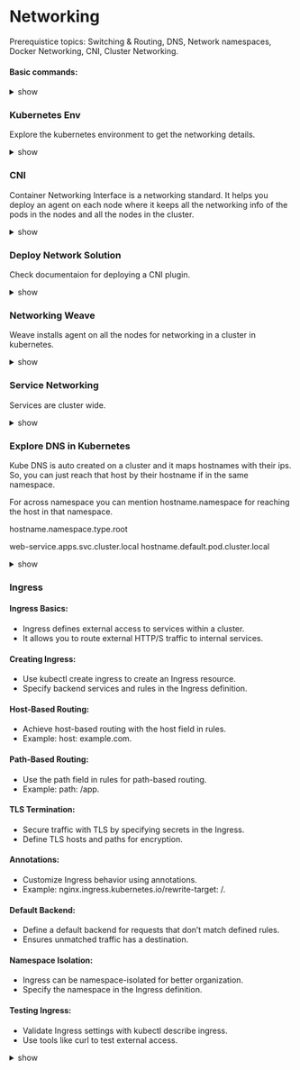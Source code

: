# Networking

Prerequistice topics: Switching & Routing, DNS, Network namespaces, Docker Networking, CNI, Cluster Networking.

#### Basic commands:
<details><summary>show</summary>
<p>
  
```bash

ip link
ip addr
ip addr add 192.168.1.10/24 dev eth0
ip route
ip route add 192.168.1.0/24 via 192.168.2.1
route
cat /proc/sys/net/ipv4/ip_forward

cat >> /etc/hosts
cat >> /etc/hosts
cat /etc/resolv.conf
cat /etc/nsswitch.conf

nslookup www.google.com
dig www.google.com

ps aux


# Create network namespaces
ip netns add red
ip netns add blue

ip netns

# Create veth pairs
ip link add veth-red type veth peer name veth blue

# Create Add veth to respective namespaces
ip link set veth-red netns red
ip link set veth-blue netns blue

# Set IP Addresses
ip -n red addr add 192.168.1.1 dev veth-red
ip -n blue addr add 192.168.1.2 dev veth-blue

# Check IP Addresses
ip -n red addr
ip -n blue addr

# Bring up interfaces
ip -n red link set veth-red up
ip -n blue link set veth-blue up

# Bring Loopback devices up
ip -n red link set lo up
ip -n blue link set lo up

# Add default gateway
ip netns exec red ip route add default via 192.168.1.1 dev veth-red
ip netns exec blue ip route add default via 192.168.1.2 dev veth-blue

ip netns del red
ip netns del blue
ip link del v-net-0
iptables -t nat -D POSTROUTING 1

ip netns add red
ip netns add blue

ip link add veth-red type veth peer name veth-red-br
ip link add veth-blue type veth peer name veth-blue-br

ip link set veth-red netns red
ip link set veth-blue netns blue

ip -n red addr add 192.168.15.2/24 dev veth-red

ip -n blue addr add 192.168.15.3/24 dev veth-blue

brctl addbr v-net-0

ip link set dev v-net-0 up

ip link set veth-red-br up
ip link set veth-blue-br up

```

</p>
</details>

### Kubernetes Env

Explore the kubernetes environment to get the networking details.  

<details><summary>show</summary>
<p>
  
```bash
k get nodes
k describe node controlplane  | grep -i internal

ip a / ip link
ssh node01
ip link show eth0

netstat -nplt

netstat -anp | grep etcd
netstat -anp | grep etcd | grep 2379 | wc -l

```

</p>
</details>

### CNI

Container Networking Interface is a networking standard. It helps you deploy an agent on each node where it keeps all the networking info of the pods in the nodes and all the nodes in the cluster. 

<details><summary>show</summary>
<p>
  
```bash
ps -aux | grep kubelet | grep --color container-runtime-endpoint

/opt/cni/bin  # available CNI pluggins

cat /etc/cni/net.d/10-flannel.conflist | grep type

```

</p>
</details>


### Deploy Network Solution

Check documentaion for deploying a CNI plugin. 

<details><summary>show</summary>
<p>
  
```bash
k apply -f file_name.yaml
```

</p>
</details>

### Networking Weave

Weave installs agent on all the nodes for networking in a cluster in kubernetes.

<details><summary>show</summary>
<p>
  
```bash
kubectl get pods -n kube-system

kubectl get po -o wide -n kube-system | grep weave

ip addr show weave

ssh node01
ip route
```

</p>
</details>


### Service Networking 

Services are cluster wide. 

<details><summary>show</summary>
<p>
  
```bash
ip a | grep eth0

apt install ipcalc

ipcalc -b <ip_addr>

k logs weave-net-fgxvr weave -n kube-system | grep ipalloc-range

cat /etc/kubernetes/manifests/kube-apiserver.yaml   | grep cluster-ip-range

k get pods -n kube-system

k logs kube-proxy-4t62z -n kube-system

```

</p>
</details>


### Explore DNS in Kubernetes

Kube DNS is auto created on a cluster and it maps hostnames with their ips. So, you can just reach that host by their hostname if in the same namespace.

For across namespace you can mention hostname.namespace for reaching the host in that namespace.

hostname.namespace.type.root

web-service.apps.svc.cluster.local
hostname.default.pod.cluster.local



<details><summary>show</summary>
<p>
  
```bash
kubectl get pods -n kube-system

kubectl get cm -n kube-system

kubectl get svc

kubectl exec -it hr -- nslookup mysql.payroll > /root/CKA/nslookup.out

```

</p>
</details>


### Ingress

 #### Ingress Basics:

- Ingress defines external access to services within a cluster.
- It allows you to route external HTTP/S traffic to internal services.

#### Creating Ingress:

- Use kubectl create ingress to create an Ingress resource.
- Specify backend services and rules in the Ingress definition.

#### Host-Based Routing:

- Achieve host-based routing with the host field in rules.
- Example: host: example.com.

#### Path-Based Routing:

- Use the path field in rules for path-based routing.
- Example: path: /app.

#### TLS Termination:

- Secure traffic with TLS by specifying secrets in the Ingress.
- Define TLS hosts and paths for encryption.

#### Annotations:

- Customize Ingress behavior using annotations.
- Example: nginx.ingress.kubernetes.io/rewrite-target: /.

#### Default Backend:

- Define a default backend for requests that don’t match defined rules.
- Ensures unmatched traffic has a destination.

#### Namespace Isolation:

- Ingress can be namespace-isolated for better organization.
- Specify the namespace in the Ingress definition.

#### Testing Ingress:

- Validate Ingress settings with kubectl describe ingress.
- Use tools like curl to test external access.

<details><summary>show</summary>
<p>
  
```bash
k logs webapp-1
```

</p>
</details>


